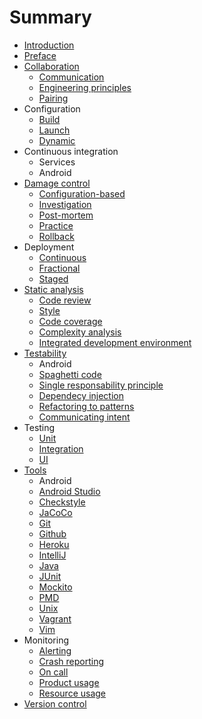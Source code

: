 # Summary

* [Introduction](README.md)
* [Preface](preface.md)
* [Collaboration](collaboration/README.md)
   * [Communication](collaboration/communication.md)
   * [Engineering principles](collaboration/principles.md)
   * [Pairing](collaboration/pairing.md)
* Configuration
   * [Build](configuration/build.md)
   * [Launch](configuration/launch.md)
   * [Dynamic](configuration/dynamic.md)
* Continuous integration
   * Services
   * Android
* [Damage control](damage_control/README.md)
   * [Configuration-based](damage_control/configure.md)
   * [Investigation](damage_control/investigation.md)
   * [Post-mortem](damage_control/postmortem.md)
   * [Practice](damage_control/practice.md)
   * [Rollback](damage_control/rollback.md)
* Deployment
   * [Continuous](deployment/continuous.md)
   * [Fractional](deployment/fractional.md)
   * [Staged](deployment/staged.md)
* [Static analysis](static_analysis/README.md)
   * [Code review](static_analysis/code_review.md)
   * [Style](static_analysis/style.md)
   * [Code coverage](static_analysis/coverage.md)
   * [Complexity analysis](static_analysis/complexity.md)
   * [Integrated development environment](static_analysis/ide.md)
* [Testability](testability/README.md)
   * Android
   * [Spaghetti code](testability/spaghetti.md)
   * [Single responsability principle](testability/srp.md)
   * [Dependecy injection](testability/di.md)
   * [Refactoring to patterns](testability/pattern.md)
   * [Communicating intent](testability/intent.md) 
* Testing
   * [Unit](testing/unit.md)
   * [Integration](testing/integration.md)
   * [UI](testing/ui.md)
* [Tools](tools/README.md)
   * Android
   * [Android Studio](tools/android_studio.md)
   * [Checkstyle](tools/checkstyle.md)
   * [JaCoCo](tools/jacoco.md)
   * [Git](tools/git.md)
   * [Github](tools/github.md)
   * [Heroku](tools/heroku.md)
   * [IntelliJ](tools/intellij.md)
   * [Java](tools/java_installation.md)
   * [JUnit](tools/junit.md)
   * [Mockito](tools/mockito.md)
   * [PMD](tools/pmd.md)
   * [Unix](tools/unix.md)
   * [Vagrant](tools/vagrant.md)
   * [Vim](tools/vim.md)
* Monitoring
   * [Alerting](monitoring/alerting.md)
   * [Crash reporting](monitoring/crash.md)
   * [On call](monitoring/oncall.md)
   * [Product usage](monitoring/product_usage.md)
   * [Resource usage](monitoring/resource_usage.md)
* [Version control](version_control/README.md)
